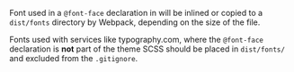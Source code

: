 Font used in a `@font-face` declaration in will be inlined or copied to
a `dist/fonts` directory by Webpack, depending on the size of the file.

Fonts used with services like typography.com, where the `@font-face` declaration
is **not** part of the theme SCSS should be placed in `dist/fonts/` and excluded
from the `.gitignore`.
